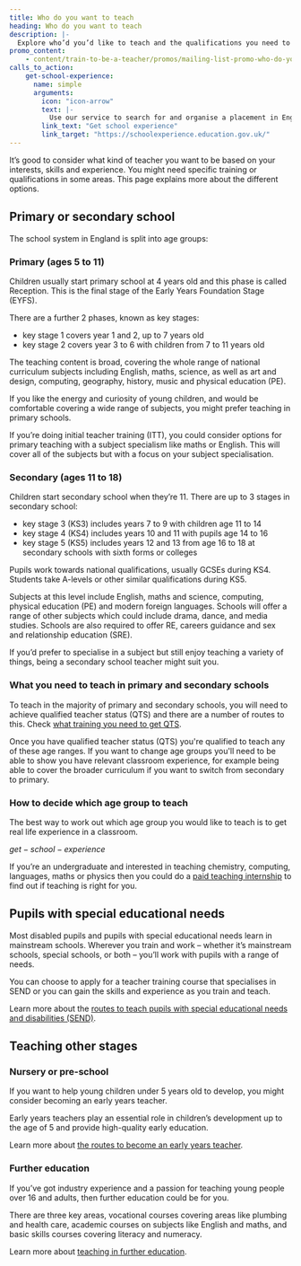 ```yaml
---
title: Who do you want to teach
heading: Who do you want to teach
description: |-
  Explore who’d you’d like to teach and the qualifications you need to work with early years, further education, and pupils with special educational needs.
promo_content:
    - content/train-to-be-a-teacher/promos/mailing-list-promo-who-do-you-want-to-teach
calls_to_action:
    get-school-experience:
      name: simple
      arguments:
        icon: "icon-arrow"
        text: |-
          Use our service to search for and organise a placement in England.
        link_text: "Get school experience"
        link_target: "https://schoolexperience.education.gov.uk/"
---
```


It’s good to consider what kind of teacher you want to be based on your interests, skills and experience. You might need specific training or qualifications in some areas. This page explains more about the different options.

## Primary or secondary school

The school system in England is split into age groups:

### Primary (ages 5 to 11)
Children usually start primary school at 4 years old and this phase is called Reception. This is the final stage of the Early Years Foundation Stage (EYFS).

There are a further 2 phases, known as key stages: 

* key stage 1 covers year 1 and 2, up to 7 years old
* key stage 2 covers year 3 to 6 with children from 7 to 11 years old

The teaching content is broad, covering the whole range of national curriculum subjects including English, maths, science, as well as art and design, computing, geography, history, music and physical education (PE).

If you like the energy and curiosity of young children, and would be comfortable covering a wide range of subjects, you might prefer teaching in primary schools. 

If you’re doing initial teacher training (ITT), you could consider options for primary teaching with a subject specialism like maths or English. This will cover all of the subjects but with a focus on your subject specialisation.

### Secondary (ages 11 to 18)
Children start secondary school when they’re 11. There are up to 3 stages in secondary school: 

* key stage 3 (KS3) includes years 7 to 9 with children age 11 to 14  
* key stage 4 (KS4) includes years 10 and 11 with pupils age 14 to 16
* key stage 5 (KS5) includes years 12 and 13 from age 16 to 18 at secondary schools with sixth forms or colleges

Pupils work towards national qualifications, usually GCSEs during KS4. Students take A-levels or other similar qualifications during KS5. 

Subjects at this level include English, maths and science, computing, physical education (PE) and modern foreign languages. Schools will offer a range of other subjects which could include drama, dance, and media studies. Schools are also required to offer RE, careers guidance and sex and relationship education (SRE).

If you’d prefer to specialise in a subject but still enjoy teaching a variety of things, being a secondary school teacher might suit you.

### What you need to teach in primary and secondary schools

To teach in the majority of primary and secondary schools, you will need to achieve qualified teacher status (QTS) and there are a number of routes to this. Check [what training you need to get QTS](/train-to-be-a-teacher).

Once you have qualified teacher status (QTS) you're qualified to teach any of these age ranges. If you want to change age groups you'll need to be able to show you have relevant classroom experience, for example being able to cover the broader curriculum if you want to switch from secondary to primary.

### How to decide which age group to teach

The best way to work out which age group you would like to teach is to get real life experience in a classroom. 

$get-school-experience$

If you’re an undergraduate and interested in teaching chemistry, computing, languages, maths or physics then you could do a [paid teaching internship](/teaching-internship-providers) to find out if teaching is right for you.

## Pupils with special educational needs
Most disabled pupils and pupils with special educational needs learn in mainstream schools. Wherever you train and work – whether it’s mainstream schools, special schools, or both – you’ll work with pupils with a range of needs.

You can choose to apply for a teacher training course that specialises in SEND or you can gain the skills and experience as you train and teach.

Learn more about the [routes to teach pupils with special educational needs and disabilities (SEND)](/teach-disabled-pupils-and-pupils-with-special-educational-needs).

## Teaching other stages

### Nursery or pre-school
If you want to help young children under 5 years old to develop, you might consider becoming an early years teacher.

Early years teachers play an essential role in children’s development up to the age of 5 and provide high-quality early education.

Learn more about [the routes to become an early years teacher](/early-years-teaching-training).

### Further education
If you’ve got industry experience and a passion for teaching young people over 16 and adults, then further education could be for you. 

There are three key areas, vocational courses covering areas like plumbing and health care, academic courses on subjects like English and maths, and basic skills courses covering literacy and numeracy. 

Learn more about [teaching in further education](/become-a-further-education-teacher).